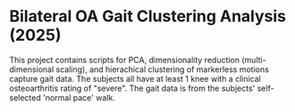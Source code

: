 # Bilateral OA Gait Clustering Analysis (2025) 
This project contains scripts for PCA, dimensionality reduction (multi-dimensional scaling), and hierachical clustering of markerless motions capture gait data. The subjects all have at least 1 knee with a clinical osteoarthritis rating of "severe". The gait data is from the subjects' self-selected 'normal pace' walk. 
